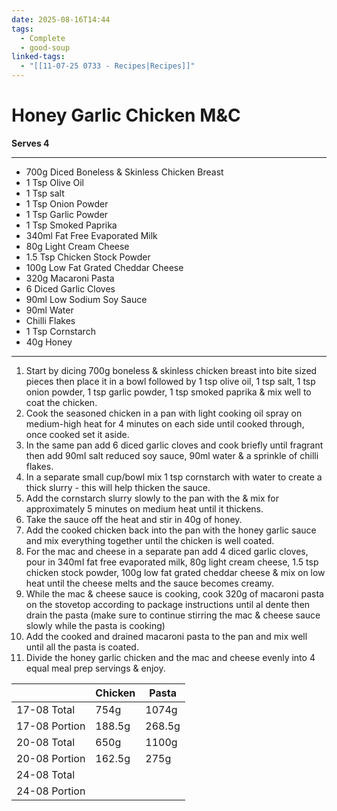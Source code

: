 ```yaml
---
date: 2025-08-16T14:44
tags:
  - Complete
  - good-soup
linked-tags:
  - "[[11-07-25 0733 - Recipes|Recipes]]"
---
```

#  Honey Garlic Chicken M&C

**Serves 4**

---
- 700g Diced Boneless & Skinless Chicken Breast
- 1 Tsp Olive Oil
- 1 Tsp salt
- 1 Tsp Onion Powder
- 1 Tsp Garlic Powder
- 1 Tsp Smoked Paprika
- 340ml Fat Free Evaporated Milk
- 80g Light Cream Cheese
- 1.5 Tsp Chicken Stock Powder
- 100g Low Fat Grated Cheddar Cheese
- 320g Macaroni Pasta
- 6 Diced Garlic Cloves
- 90ml Low Sodium Soy Sauce
- 90ml Water
- Chilli Flakes
- 1 Tsp Cornstarch
- 40g Honey
---
1. Start by dicing 700g boneless & skinless chicken breast into bite sized pieces then place it in a bowl followed by 1 tsp olive oil, 1 tsp salt, 1 tsp onion powder, 1 tsp garlic powder, 1 tsp smoked paprika & mix well to coat the chicken.
2. Cook the seasoned chicken in a pan with light cooking oil spray on medium-high heat for 4 minutes on each side until cooked through, once cooked set it aside.
3. In the same pan add 6 diced garlic cloves and cook briefly until fragrant then add 90mI salt reduced soy sauce, 90ml water & a sprinkle of chilli flakes.
4. In a separate small cup/bowl mix 1 tsp cornstarch with water to create a thick slurry - this will help thicken the sauce. 
5. Add the cornstarch slurry slowly to the pan with the & mix for approximately 5 minutes on medium heat until it thickens.
6. Take the sauce off the heat and stir in 40g of honey.
7. Add the cooked chicken back into the pan with the honey garlic sauce and mix everything together until the chicken is well coated.
8. For the mac and cheese in a separate pan add 4 diced garlic cloves, pour in 340mI fat free evaporated milk, 80g light cream cheese, 1.5 tsp chicken stock powder, 100g low fat grated cheddar cheese & mix on low heat until the cheese melts and the sauce becomes creamy.
9. While the mac & cheese sauce is cooking, cook 320g of macaroni pasta on the stovetop according to package instructions until al dente then drain the pasta (make sure to continue stirring the mac & cheese sauce slowly while the pasta is cooking)
10. Add the cooked and drained macaroni pasta to the pan and mix well until all the pasta is coated.
11. Divide the honey garlic chicken and the mac and cheese evenly into 4 equal meal prep servings & enjoy.

|               | Chicken | Pasta  |
| ------------- | ------- | ------ |
| 17-08 Total   | 754g    | 1074g  |
| 17-08 Portion | 188.5g  | 268.5g |
| 20-08 Total   | 650g    | 1100g  |
| 20-08 Portion | 162.5g  | 275g   |
| 24-08 Total   |         |        |
| 24-08 Portion |         |        |
